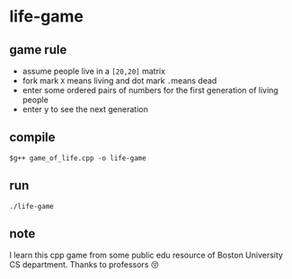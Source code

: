 # life-game

## game rule

- assume people live in a `[20,20]` matrix
- fork mark `X` means living and dot mark `.`means dead
- enter some ordered pairs of numbers for the first generation of living people 
- enter y to see the next generation 

## compile

`$g++ game_of_life.cpp -o life-game`

## run
`./life-game`

## note
I learn this cpp game from some public edu resource of Boston University CS department.
Thanks to professors :kissing_closed_eyes:

